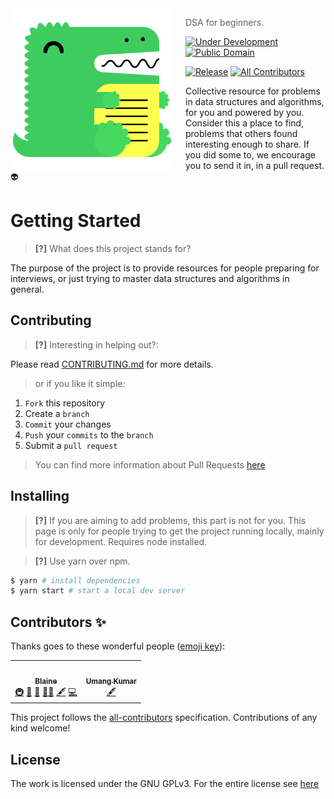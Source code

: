 <img src="static/img/logo.svg" align="left" width="260px" height="260px"/>

<img align="left" width="0" height="260px" hspace="10"/>

> DSA for beginners.

[![Under Development](https://img.shields.io/badge/under-development-orange.svg?style=for-the-badge)](https://github.com/GDSCNITD/DSA101) [![Public Domain](https://img.shields.io/badge/public-domain-lightgrey.svg?style=for-the-badge)](https://creativecommons.org/publicdomain/zero/1.0/) 

[![Release](https://img.shields.io/github/workflow/status/GDSCNITD/DSA101/Release?style=for-the-badge)](https://gdscnitd.github.io/dsa101)<!-- ALL-CONTRIBUTORS-BADGE:START - Do not remove or modify this section -->
[![All Contributors](https://img.shields.io/badge/all_contributors-2-orange.svg?style=flat-square)](#contributors-)
<!-- ALL-CONTRIBUTORS-BADGE:END -->
Collective resource for problems in data structures and algorithms, for you and powered by you. Consider this a place to find, problems that others found interesting enough to share. If you did some to, we encourage you to send it in, in a pull request. :alien:

# Getting Started

> **[?]** What does this project stands for?

The purpose of the project is to provide resources for people preparing for interviews, or just trying to master data structures and algorithms in general.

## Contributing

> **[?]** Interesting in helping out?:

Please read [CONTRIBUTING.md](CONTRIBUTING.md) for more details.

> or if you like it simple:

1. `Fork` this repository
2. Create a `branch`
3. `Commit` your changes
4. `Push` your `commits` to the `branch`
5. Submit a `pull request`

> You can find more information about Pull Requests [here](https://help.github.com/categories/collaborating-on-projects-using-pull-requests/)

## Installing

> **[?]** If you are aiming to add problems, this part is not for you. This page is only for people trying to get the project running locally, mainly for development. Requires node installed.

> **[?]** Use yarn over npm.
```sh
$ yarn # install dependencies
$ yarn start # start a local dev server
```
## Contributors ✨

Thanks goes to these wonderful people ([emoji key](https://allcontributors.org/docs/en/emoji-key)):

<!-- ALL-CONTRIBUTORS-LIST:START - Do not remove or modify this section -->
<!-- prettier-ignore-start -->
<!-- markdownlint-disable -->
<table>
  <tr>
    <td align="center"><a href="https://blaine.is-a.dev"><img src="https://avatars.githubusercontent.com/u/42214598?v=4?s=100" width="100px;" alt=""/><br /><sub><b>Blaine</b></sub></a><br /><a href="#infra-Blakeinstein" title="Infrastructure (Hosting, Build-Tools, etc)">🚇</a> <a href="#design-Blakeinstein" title="Design">🎨</a> <a href="#maintenance-Blakeinstein" title="Maintenance">🚧</a> <a href="#mentoring-Blakeinstein" title="Mentoring">🧑‍🏫</a> <a href="#content-Blakeinstein" title="Content">🖋</a> <a href="https://github.com/GDSCNITD/DSA101/commits?author=Blakeinstein" title="Code">💻</a></td>
    <td align="center"><a href="https://github.com/umangkumarr"><img src="https://avatars.githubusercontent.com/u/76395302?v=4?s=100" width="100px;" alt=""/><br /><sub><b>Umang Kumar</b></sub></a><br /><a href="#content-umangkumarr" title="Content">🖋</a></td>
  </tr>
</table>

<!-- markdownlint-restore -->
<!-- prettier-ignore-end -->

<!-- ALL-CONTRIBUTORS-LIST:END -->

This project follows the [all-contributors](https://github.com/all-contributors/all-contributors) specification. Contributions of any kind welcome!

## License

The work is licensed under the GNU GPLv3. For the entire license see [here](LICENSE)
